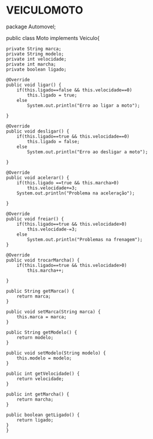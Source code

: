 # VEICULOMOTO

package Automovel;

public class Moto implements Veiculo{

	private String marca;
	private String modelo;
	private int velocidade;
	private int marcha;
	private boolean ligado; 
	
	@Override
	public void ligar() {
		if(this.ligado==false && this.velocidade==0)
			this.ligado = true;
		else
			System.out.println("Erro ao ligar a moto");
		
	}

	@Override
	public void desligar() {
		if(this.ligado==true && this.velocidade==0)
			this.ligado = false;
		else
			System.out.println("Erro ao desligar a moto");
		
	}

	@Override
	public void acelerar() {
		if(this.ligado ==true && this.marcha>0)
			this.velocidade+=3;
		System.out.println("Problema na aceleração");
		
	}

	@Override
	public void freiar() {
		if(this.ligado==true && this.velocidade>0)
			this.velocidade-=3;
		else
			System.out.println("Problemas na frenagem");
	}

	@Override
	public void trocarMarcha() {
		if(this.ligado==true && this.velocidade>0)
			this.marcha++;
		
	}

	public String getMarca() {
		return marca;
	}

	public void setMarca(String marca) {
		this.marca = marca;
	}

	public String getModelo() {
		return modelo;
	}

	public void setModelo(String modelo) {
		this.modelo = modelo;
	}

	public int getVelocidade() {
		return velocidade;
	}

	public int getMarcha() {
		return marcha;
	}

	public boolean getLigado() {
		return ligado;
	}	
	}
	
